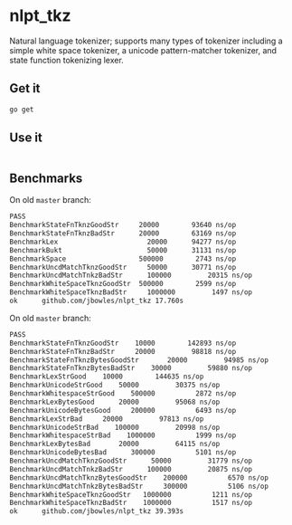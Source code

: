 # nlpt_tkz
Natural language tokenizer; supports many types of tokenizer including a simple white space tokenizer, a unicode pattern-matcher tokenizer, and state function tokenizing lexer.

## Get it

```sh
go get 
```

## Use it

```go
```

## Benchmarks
On old `master` branch:

``` sh
PASS
BenchmarkStateFnTknzGoodStr	    20000	     93640 ns/op
BenchmarkStateFnTknzBadStr	    20000	     63169 ns/op
BenchmarkLex	                  20000	     94277 ns/op
BenchmarkBukt	                  50000	     31131 ns/op
BenchmarkSpace	                500000	      2743 ns/op
BenchmarkUncdMatchTknzGoodStr	  50000	     30771 ns/op
BenchmarkUncdMatchTnkzBadStr	  100000	     20315 ns/op
BenchmarkWhiteSpaceTknzGoodStr	500000	      2599 ns/op
BenchmarkWhiteSpaceTknzBadStr	  1000000	      1497 ns/op
ok  	github.com/jbowles/nlpt_tkz	17.760s
```

On old `master` branch:

``` sh
PASS
BenchmarkStateFnTknzGoodStr	   10000	    142893 ns/op
BenchmarkStateFnTknzBadStr	   20000	     98818 ns/op
BenchmarkStateFnTknzBytesGoodStr	   20000	     94985 ns/op
BenchmarkStateFnTknzBytesBadStr	   30000	     59880 ns/op
BenchmarkLexStrGood	   10000	    144635 ns/op
BenchmarkUnicodeStrGood	   50000	     30375 ns/op
BenchmarkWhitespaceStrGood	  500000	      2872 ns/op
BenchmarkLexBytesGood	   20000	     95068 ns/op
BenchmarkUnicodeBytesGood	  200000	      6493 ns/op
BenchmarkLexStrBad	   20000	     97813 ns/op
BenchmarkUnicodeStrBad	  100000	     20998 ns/op
BenchmarkWhitespaceStrBad	 1000000	      1999 ns/op
BenchmarkLexBytesBad	   20000	     64115 ns/op
BenchmarkUnicodeBytesBad	  300000	      5101 ns/op
BenchmarkUncdMatchTknzGoodStr	   50000	     31779 ns/op
BenchmarkUncdMatchTnkzBadStr	  100000	     20875 ns/op
BenchmarkUncdMatchTknzBytesGoodStr	  200000	      6570 ns/op
BenchmarkUncdMatchTnkzBytesBadStr	  300000	      5106 ns/op
BenchmarkWhiteSpaceTknzGoodStr	 1000000	      1211 ns/op
BenchmarkWhiteSpaceTknzBadStr	 1000000	      1517 ns/op
ok  	github.com/jbowles/nlpt_tkz	39.393s
```
